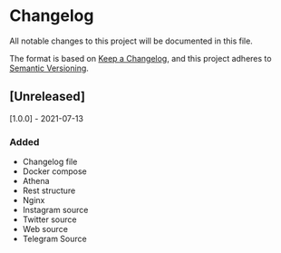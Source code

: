 # Changelog
All notable changes to this project will be documented in this file.

The format is based on [Keep a Changelog](https://keepachangelog.com/en/1.0.0/),
and this project adheres to [Semantic Versioning](https://semver.org/spec/v2.0.0.html).

## [Unreleased]

[1.0.0] - 2021-07-13
### Added
- Changelog file
- Docker compose
- Athena
- Rest structure
- Nginx
- Instagram source
- Twitter source
- Web source
- Telegram Source
